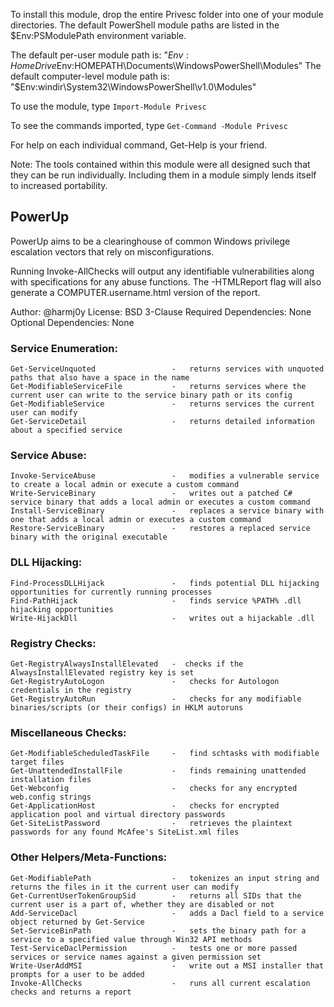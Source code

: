 To install this module, drop the entire Privesc folder into one of your module directories. The default PowerShell module paths are listed in the $Env:PSModulePath environment variable.

The default per-user module path is: "$Env:HomeDrive$Env:HOMEPATH\Documents\WindowsPowerShell\Modules"
The default computer-level module path is: "$Env:windir\System32\WindowsPowerShell\v1.0\Modules"

To use the module, type `Import-Module Privesc`

To see the commands imported, type `Get-Command -Module Privesc`

For help on each individual command, Get-Help is your friend.

Note: The tools contained within this module were all designed such that they can be run individually. Including them in a module simply lends itself to increased portability.


## PowerUp

PowerUp aims to be a clearinghouse of common Windows privilege escalation
vectors that rely on misconfigurations.

Running Invoke-AllChecks will output any identifiable vulnerabilities along
with specifications for any abuse functions. The -HTMLReport flag will also
generate a COMPUTER.username.html version of the report.

Author: @harmj0y
License: BSD 3-Clause
Required Dependencies: None
Optional Dependencies: None


### Service Enumeration:
    Get-ServiceUnquoted                 -   returns services with unquoted paths that also have a space in the name
    Get-ModifiableServiceFile           -   returns services where the current user can write to the service binary path or its config
    Get-ModifiableService               -   returns services the current user can modify
    Get-ServiceDetail                   -   returns detailed information about a specified service

### Service Abuse:
    Invoke-ServiceAbuse                 -   modifies a vulnerable service to create a local admin or execute a custom command
    Write-ServiceBinary                 -   writes out a patched C# service binary that adds a local admin or executes a custom command
    Install-ServiceBinary               -   replaces a service binary with one that adds a local admin or executes a custom command
    Restore-ServiceBinary               -   restores a replaced service binary with the original executable

### DLL Hijacking:
    Find-ProcessDLLHijack               -   finds potential DLL hijacking opportunities for currently running processes
    Find-PathHijack                     -   finds service %PATH% .dll hijacking opportunities
    Write-HijackDll                     -   writes out a hijackable .dll
    
### Registry Checks:
    Get-RegistryAlwaysInstallElevated   -  checks if the AlwaysInstallElevated registry key is set
    Get-RegistryAutoLogon               -   checks for Autologon credentials in the registry
    Get-RegistryAutoRun                 -   checks for any modifiable binaries/scripts (or their configs) in HKLM autoruns

### Miscellaneous Checks:
    Get-ModifiableScheduledTaskFile     -   find schtasks with modifiable target files
    Get-UnattendedInstallFile           -   finds remaining unattended installation files
    Get-Webconfig                       -   checks for any encrypted web.config strings
    Get-ApplicationHost                 -   checks for encrypted application pool and virtual directory passwords
    Get-SiteListPassword                -   retrieves the plaintext passwords for any found McAfee's SiteList.xml files

### Other Helpers/Meta-Functions:
    Get-ModifiablePath                  -   tokenizes an input string and returns the files in it the current user can modify
    Get-CurrentUserTokenGroupSid        -   returns all SIDs that the current user is a part of, whether they are disabled or not
    Add-ServiceDacl                     -   adds a Dacl field to a service object returned by Get-Service
    Set-ServiceBinPath                  -   sets the binary path for a service to a specified value through Win32 API methods
    Test-ServiceDaclPermission          -   tests one or more passed services or service names against a given permission set
    Write-UserAddMSI                    -   write out a MSI installer that prompts for a user to be added
    Invoke-AllChecks                    -   runs all current escalation checks and returns a report
